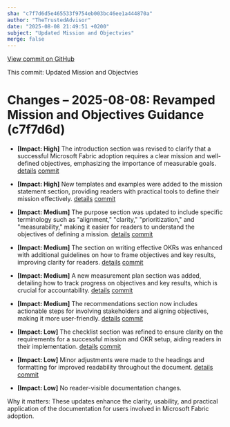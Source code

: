 ```yaml
---
sha: "c7f7d6d5e465533f9754eb003bc46ee1a444870a"
author: "TheTrustedAdvisor"
date: "2025-08-08 21:49:51 +0200"
subject: "Updated Mission and Objectvies"
merge: false
---
```


[View commit on GitHub](https://github.com/TheTrustedAdvisor/FabricAdoptionFramework/commit/c7f7d6d5e465533f9754eb003bc46ee1a444870a)

This commit: Updated Mission and Objectvies

# Changes – 2025-08-08: Revamped Mission and Objectives Guidance (c7f7d6d)

- **[Impact: High]** The introduction section was revised to clarify that a successful Microsoft Fabric adoption requires a clear mission and well-defined objectives, emphasizing the importance of measurable goals. [details](/docs/about/changes/2025-08-08-updated-mission-and-objectives) [commit](https://github.com/TheTrustedAdvisor/FabricAdoptionFramework/commit/c7f7d6d5e465533f9754eb003bc46ee1a444870a)

- **[Impact: High]** New templates and examples were added to the mission statement section, providing readers with practical tools to define their mission effectively. [details](/docs/about/changes/2025-08-08-updated-mission-and-objectives) [commit](https://github.com/TheTrustedAdvisor/FabricAdoptionFramework/commit/c7f7d6d5e465533f9754eb003bc46ee1a444870a)

- **[Impact: Medium]** The purpose section was updated to include specific terminology such as "alignment," "clarity," "prioritization," and "measurability," making it easier for readers to understand the objectives of defining a mission. [details](/docs/about/changes/2025-08-08-updated-mission-and-objectives) [commit](https://github.com/TheTrustedAdvisor/FabricAdoptionFramework/commit/c7f7d6d5e465533f9754eb003bc46ee1a444870a)

- **[Impact: Medium]** The section on writing effective OKRs was enhanced with additional guidelines on how to frame objectives and key results, improving clarity for readers. [details](/docs/about/changes/2025-08-08-updated-mission-and-objectives) [commit](https://github.com/TheTrustedAdvisor/FabricAdoptionFramework/commit/c7f7d6d5e465533f9754eb003bc46ee1a444870a)

- **[Impact: Medium]** A new measurement plan section was added, detailing how to track progress on objectives and key results, which is crucial for accountability. [details](/docs/about/changes/2025-08-08-updated-mission-and-objectives) [commit](https://github.com/TheTrustedAdvisor/FabricAdoptionFramework/commit/c7f7d6d5e465533f9754eb003bc46ee1a444870a)

- **[Impact: Medium]** The recommendations section now includes actionable steps for involving stakeholders and aligning objectives, making it more user-friendly. [details](/docs/about/changes/2025-08-08-updated-mission-and-objectives) [commit](https://github.com/TheTrustedAdvisor/FabricAdoptionFramework/commit/c7f7d6d5e465533f9754eb003bc46ee1a444870a)

- **[Impact: Low]** The checklist section was refined to ensure clarity on the requirements for a successful mission and OKR setup, aiding readers in their implementation. [details](/docs/about/changes/2025-08-08-updated-mission-and-objectives) [commit](https://github.com/TheTrustedAdvisor/FabricAdoptionFramework/commit/c7f7d6d5e465533f9754eb003bc46ee1a444870a)

- **[Impact: Low]** Minor adjustments were made to the headings and formatting for improved readability throughout the document. [details](/docs/about/changes/2025-08-08-updated-mission-and-objectives) [commit](https://github.com/TheTrustedAdvisor/FabricAdoptionFramework/commit/c7f7d6d5e465533f9754eb003bc46ee1a444870a)

- **[Impact: Low]** No reader-visible documentation changes. 

Why it matters: These updates enhance the clarity, usability, and practical application of the documentation for users involved in Microsoft Fabric adoption.
